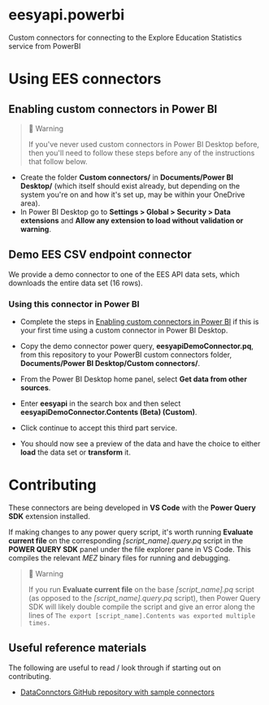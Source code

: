 # eesyapi.powerbi
Custom connectors for connecting to the Explore Education Statistics service from PowerBI

# Using EES connectors

## Enabling custom connectors in Power BI

> 🚧 Warning
>
>If you've never used custom connectors in Power BI Desktop before, then you'll need to follow these steps before any of the instructions that follow below.

- Create the folder **Custom connectors/** in **Documents/Power BI Desktop/** (which itself should exist already, but depending on the system you're on and how it's set up, may be within your OneDrive area).
- In Power BI Desktop go to **Settings > Global > Security > Data extensions** and **Allow any extension to load without validation or warning**.

## Demo EES CSV endpoint connector

We provide a demo connector to one of the EES API data sets, which downloads the entire data set (16 rows). 

### Using this connector in Power BI

- Complete the steps in [Enabling custom connectors in Power BI](#enabling-custom-connectors-in-power-bi) if this is your first time using a custom connector in Power BI Desktop.

- Copy the demo connector power query, **eesyapiDemoConnector.pq**, from this repository to your PowerBI custom connectors folder, **Documents/Power BI Desktop/Custom connectors/**.

- From the Power BI Desktop home panel, select **Get data from other sources**.

- Enter **eesyapi** in the search box and then select **eesyapiDemoConnector.Contents (Beta) (Custom)**.

- Click continue to accept this third part service.

- You should now see a preview of the data and have the choice to either **load** the data set or **transform** it.

# Contributing

These connectors are being developed in **VS Code** with the **Power Query SDK** extension installed.

If making changes to any power query script, it's worth running **Evaluate current file** on the corresponding *[script_name].query.pq* script in the **POWER QUERY SDK** panel under the file explorer pane in VS Code. This compiles the relevant *MEZ* binary files for running and debugging.

> 🚧 Warning
>
> If you run **Evaluate current file** on the base *[script_name].pq* script (as opposed to the *[script_name].query.pq* script), then Power Query SDK will likely double compile the script and give an error along the lines of `The export [script_name].Contents was exported multiple times.`

## Useful reference materials

The following are useful to read / look through if starting out on contributing.

- [DataConnctors GitHub repository with sample connectors](https://github.com/microsoft/DataConnectors/blob/master/README.md)
